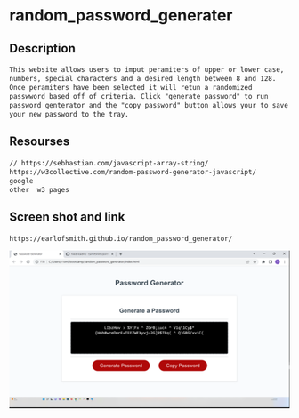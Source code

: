 # random_password_generater

## Description
    This website allows users to imput peramiters of upper or lower case, numbers, special characters and a desired length between 8 and 128. Once peramiters have been selected it will retun a randomized passwword based off of criteria. Click "generate password" to run password genterator and the "copy password" button allows your to save your new password to the tray. 

## Resourses
    // https://sebhastian.com/javascript-array-string/ 
    https://w3collective.com/random-password-generator-javascript/
    google 
    other  w3 pages

## Screen shot and link
    https://earlofsmith.github.io/random_password_generator/

![deployed page](/Assets/website-screenshot.png)